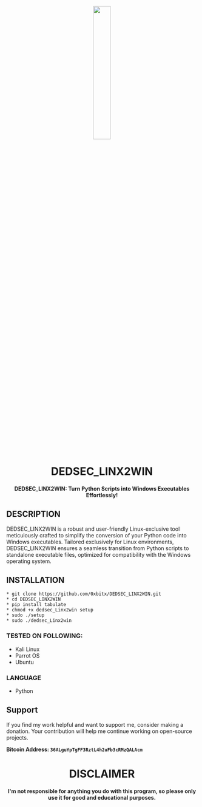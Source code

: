 
<p align="center">
<img src="https://cdn-icons-png.flaticon.com/512/2921/2921335.png" width="30%" height="30%">
</p>

<h1 align="center"> DEDSEC_LINX2WIN </h1>
<h4 align="center"> DEDSEC_LINX2WIN: Turn Python Scripts into Windows Executables Effortlessly!</h4>

## DESCRIPTION

DEDSEC_LINX2WIN is a robust and user-friendly Linux-exclusive tool meticulously crafted to simplify the conversion of your Python code into Windows executables. Tailored exclusively for Linux environments, DEDSEC_LINX2WIN ensures a seamless transition from Python scripts to standalone executable files, optimized for compatibility with the Windows operating system.

## INSTALLATION 
    * git clone https://github.com/0xbitx/DEDSEC_LINX2WIN.git
    * cd DEDSEC_LINX2WIN
    * pip install tabulate
    * chmod +x dedsec_Linx2win setup
    * sudo ./setup
    * sudo ./dedsec_Linx2win

### TESTED ON FOLLOWING:
* Kali Linux
* Parrot OS
* Ubuntu

### LANGUAGE 
* Python

## Support

If you find my work helpful and want to support me, consider making a donation. Your contribution will help me continue working on open-source projects.

**Bitcoin Address: `36ALguYpTgFF3RztL4h2uFb3cRMzQALAcm`**

<h1 align="center"> DISCLAIMER </h1>

<h4 align="center">I'm not responsible for anything you do with this program, so please only use it for good and educational purposes. </h4>
